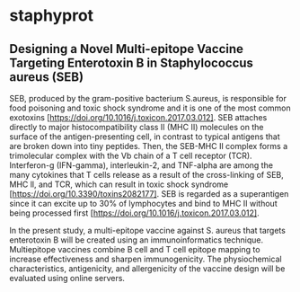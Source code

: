 # staphyprot
## Designing a Novel Multi-epitope Vaccine Targeting  Enterotoxin B in Staphylococcus aureus (SEB)

SEB, produced by the gram-positive bacterium S.aureus, is responsible for food poisoning and toxic shock syndrome and it is one of the most common exotoxins [https://doi.org/10.1016/j.toxicon.2017.03.012]. SEB attaches directly to major histocompatibility class II (MHC II) molecules on the surface of the antigen-presenting cell, in contrast to typical antigens that are broken down into tiny peptides. Then, the SEB-MHC II complex forms a trimolecular complex with the Vb chain of a T cell receptor (TCR). Interferon-g (IFN-gamma), interleukin-2, and TNF-alpha are among the many cytokines that T cells release as a result of the cross-linking of SEB, MHC ll, and TCR, which can result in toxic shock syndrome [https://doi.org/10.3390/toxins2082177]. SEB is regarded as a superantigen since it can excite up to 30% of lymphocytes and bind to MHC II without being processed first [https://doi.org/10.1016/j.toxicon.2017.03.012].

In the present study, a multi-epitope vaccine against S. aureus that targets enterotoxin B will be created using an immunoinformatics technique. Multiepitope vaccines combine B cell and T cell epitope mapping to increase effectiveness and sharpen immunogenicity. The physiochemical characteristics, antigenicity, and allergenicity of the vaccine design will be evaluated using online servers.
